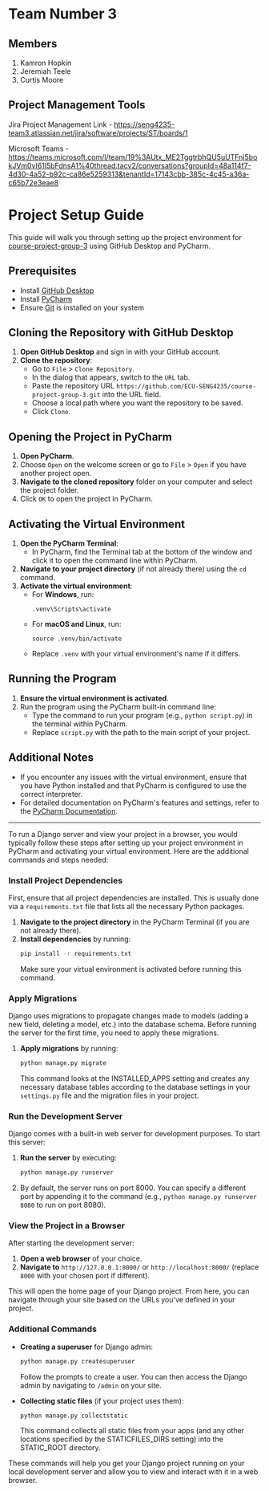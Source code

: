 # Team Number 3

## Members
1. Kamron Hopkin
2. Jeremiah Teele
3. Curtis Moore

## Project Management Tools
Jira Project Management Link - https://seng4235-team3.atlassian.net/jira/software/projects/ST/boards/1

Microsoft Teams - https://teams.microsoft.com/l/team/19%3AUtx_ME2TggtrbhQU5uUTFnj5bokJVm0vI61l5bFdnsA1%40thread.tacv2/conversations?groupId=48a114f7-4d30-4a52-b92c-ca86e5259313&tenantId=17143cbb-385c-4c45-a36a-c65b72e3eae8


# Project Setup Guide

This guide will walk you through setting up the project environment for [course-project-group-3](https://github.com/ECU-SENG4235/course-project-group-3.git) using GitHub Desktop and PyCharm.

## Prerequisites

- Install [GitHub Desktop](https://desktop.github.com/)
- Install [PyCharm](https://www.jetbrains.com/pycharm/download/)
- Ensure [Git](https://git-scm.com/downloads) is installed on your system

## Cloning the Repository with GitHub Desktop

1. **Open GitHub Desktop** and sign in with your GitHub account.
2. **Clone the repository**:
   - Go to `File` > `Clone Repository`.
   - In the dialog that appears, switch to the `URL` tab.
   - Paste the repository URL `https://github.com/ECU-SENG4235/course-project-group-3.git` into the URL field.
   - Choose a local path where you want the repository to be saved.
   - Click `Clone`.

## Opening the Project in PyCharm

1. **Open PyCharm**.
2. Choose `Open` on the welcome screen or go to `File` > `Open` if you have another project open.
3. **Navigate to the cloned repository** folder on your computer and select the project folder.
4. Click `OK` to open the project in PyCharm.

## Activating the Virtual Environment

1. **Open the PyCharm Terminal**:
   - In PyCharm, find the Terminal tab at the bottom of the window and click it to open the command line within PyCharm.
2. **Navigate to your project directory** (if not already there) using the `cd` command.
3. **Activate the virtual environment**:
   - For **Windows**, run:
     ```
     .venv\Scripts\activate
     ```
   - For **macOS and Linux**, run:
     ```
     source .venv/bin/activate
     ```
   - Replace `.venv` with your virtual environment's name if it differs.

## Running the Program

1. **Ensure the virtual environment is activated**.
2. Run the program using the PyCharm built-in command line:
   - Type the command to run your program (e.g., `python script.py`) in the terminal within PyCharm.
   - Replace `script.py` with the path to the main script of your project.

## Additional Notes

- If you encounter any issues with the virtual environment, ensure that you have Python installed and that PyCharm is configured to use the correct interpreter.
- For detailed documentation on PyCharm's features and settings, refer to the [PyCharm Documentation](https://www.jetbrains.com/pycharm/documentation/).

---

To run a Django server and view your project in a browser, you would typically follow these steps after setting up your project environment in PyCharm and activating your virtual environment. Here are the additional commands and steps needed:

### Install Project Dependencies

First, ensure that all project dependencies are installed. This is usually done via a `requirements.txt` file that lists all the necessary Python packages.

1. **Navigate to the project directory** in the PyCharm Terminal (if you are not already there).
2. **Install dependencies** by running:
   ```sh
   pip install -r requirements.txt
   ```
   Make sure your virtual environment is activated before running this command.

### Apply Migrations

Django uses migrations to propagate changes made to models (adding a new field, deleting a model, etc.) into the database schema. Before running the server for the first time, you need to apply these migrations.

1. **Apply migrations** by running:
   ```sh
   python manage.py migrate
   ```
   This command looks at the INSTALLED_APPS setting and creates any necessary database tables according to the database settings in your `settings.py` file and the migration files in your project.

### Run the Development Server

Django comes with a built-in web server for development purposes. To start this server:

1. **Run the server** by executing:
   ```sh
   python manage.py runserver
   ```
2. By default, the server runs on port 8000. You can specify a different port by appending it to the command (e.g., `python manage.py runserver 8080` to run on port 8080).

### View the Project in a Browser

After starting the development server:

1. **Open a web browser** of your choice.
2. **Navigate to** `http://127.0.0.1:8000/` or `http://localhost:8000/` (replace `8000` with your chosen port if different).

This will open the home page of your Django project. From here, you can navigate through your site based on the URLs you've defined in your project.

### Additional Commands

- **Creating a superuser** for Django admin:
  ```sh
  python manage.py createsuperuser
  ```
  Follow the prompts to create a user. You can then access the Django admin by navigating to `/admin` on your site.

- **Collecting static files** (if your project uses them):
  ```sh
  python manage.py collectstatic
  ```
  This command collects all static files from your apps (and any other locations specified by the STATICFILES_DIRS setting) into the STATIC_ROOT directory.

These commands will help you get your Django project running on your local development server and allow you to view and interact with it in a web browser.
